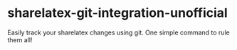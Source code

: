 # sharelatex-git-integration-unofficial
Easily track your sharelatex changes using git. One simple command to rule them all!
